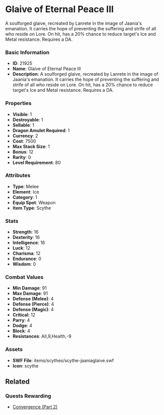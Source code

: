 # Glaive of Eternal Peace III

A soulforged glaive, recreated by Lanrete in the image of Jaania's emanation. It carries the hope of preventing the suffering and strife of all who reside on Lore. On hit, has a 20% chance to reduce target's Ice and Metal resistance. Requires a DA.

### Basic Information

- **ID**: 21925
- **Name**: Glaive of Eternal Peace III
- **Description**: A soulforged glaive, recreated by Lanrete in the image of Jaania&#039;s emanation. It carries the hope of preventing the suffering and strife of all who reside on Lore. On hit, has a 20% chance to reduce target&#039;s Ice and Metal resistance. Requires a DA.

### Properties

- **Visible**: 1
- **Destroyable**: 1
- **Sellable**: 1
- **Dragon Amulet Required**: 1
- **Currency**: 2
- **Cost**: 7500
- **Max Stack Size**: 1
- **Bonus**: 12
- **Rarity**: 0
- **Level Requirement**: 80

### Attributes

- **Type**: Melee
- **Element**: Ice
- **Category**: 1
- **Equip Spot**: Weapon
- **Item Type**: Scythe

### Stats

- **Strength**: 16
- **Dexterity**: 16
- **Intelligence**: 16
- **Luck**: 12
- **Charisma**: 12
- **Endurance**: 0
- **Wisdom**: 0

### Combat Values

- **Min Damage**: 91
- **Max Damage**: 91
- **Defense (Melee)**: 4
- **Defense (Pierce)**: 4
- **Defense (Magic)**: 4
- **Critical**: 12
- **Parry**: 4
- **Dodge**: 4
- **Block**: 4
- **Resistances**: All,9,Health,-9

### Assets

- **SWF File**: items/scythes/scythe-jaaniaglaive.swf
- **Icon**: scythe

## Related

### Quests Rewarding

- [Convergence (Part 2)](../quests/2135-convergence-part-2.md)

